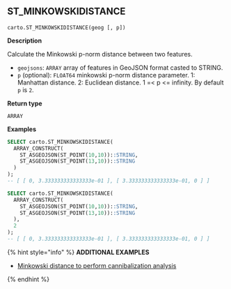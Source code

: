 ## ST_MINKOWSKIDISTANCE

```sql:signature
carto.ST_MINKOWSKIDISTANCE(geog [, p])
```

**Description**

Calculate the Minkowski p-norm distance between two features.

* `geojsons`: `ARRAY` array of features in GeoJSON format casted to STRING.
* `p` (optional): `FLOAT64` minkowski p-norm distance parameter. 1: Manhattan distance. 2: Euclidean distance. 1 =< p <= infinity. By default `p` is `2`.

**Return type**

`ARRAY`

**Examples**

``` sql
SELECT carto.ST_MINKOWSKIDISTANCE(
  ARRAY_CONSTRUCT(
    ST_ASGEOJSON(ST_POINT(10,10))::STRING,
    ST_ASGEOJSON(ST_POINT(13,10))::STRING
  )
);
-- [ [ 0, 3.333333333333333e-01 ], [ 3.333333333333333e-01, 0 ] ]
```

``` sql
SELECT carto.ST_MINKOWSKIDISTANCE(
  ARRAY_CONSTRUCT(
    ST_ASGEOJSON(ST_POINT(10,10))::STRING,
    ST_ASGEOJSON(ST_POINT(13,10))::STRING
  ),
  2
);
-- [ [ 0, 3.333333333333333e-01 ], [ 3.333333333333333e-01, 0 ] ]
```

{% hint style="info" %}
**ADDITIONAL EXAMPLES**


* [Minkowski distance to perform cannibalization analysis](/analytics-toolbox-snowflake/examples/minkowski-distance-to-perform-cannibalization-analysis/)

{% endhint %}